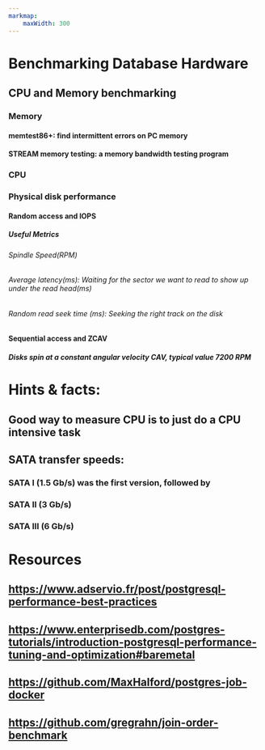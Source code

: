 ```yaml
---
markmap:
    maxWidth: 300
---
```

# Benchmarking Database Hardware
## CPU and Memory benchmarking
### Memory
#### memtest86+: find intermittent errors on PC memory
#### STREAM memory testing: a memory bandwidth testing program
### CPU
### Physical disk performance
#### Random access and IOPS
##### Useful Metrics
###### Spindle Speed(RPM)
###### Average latency(ms): Waiting for the sector we want to read to show up under the read head(ms)
###### Random read seek time (ms): Seeking the right track on the disk
#### Sequential access and ZCAV
##### Disks spin at a constant angular velocity CAV, typical value 7200 RPM

# Hints & facts:
## Good way to measure CPU is to just do a CPU intensive task

## SATA transfer speeds:
### SATA I (1.5 Gb/s) was the first version, followed by
### SATA II (3 Gb/s)
### SATA III (6 Gb/s)

# Resources
## https://www.adservio.fr/post/postgresql-performance-best-practices
## https://www.enterprisedb.com/postgres-tutorials/introduction-postgresql-performance-tuning-and-optimization#baremetal
## https://github.com/MaxHalford/postgres-job-docker
## https://github.com/gregrahn/join-order-benchmark

